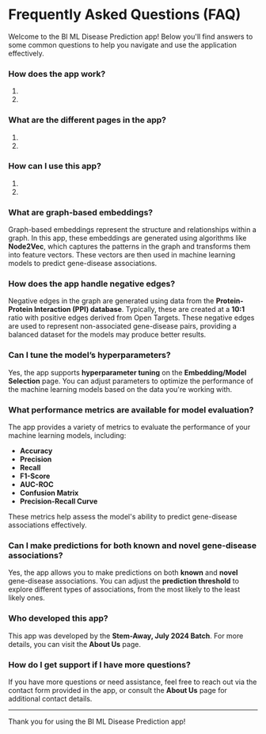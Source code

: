 # Frequently Asked Questions (FAQ)

Welcome to the BI ML Disease Prediction app! Below you'll find answers to some common questions to help you navigate and use the application effectively.

### How does the app work?

1.
2.

### What are the different pages in the app?

1.
2.

### How can I use this app?

1.
2.

### What are graph-based embeddings?

Graph-based embeddings represent the structure and relationships within a graph. In this app, these embeddings are generated using algorithms like **Node2Vec**, which captures the patterns in the graph and transforms them into feature vectors. These vectors are then used in machine learning models to predict gene-disease associations.

### How does the app handle negative edges?

Negative edges in the graph are generated using data from the **Protein-Protein Interaction (PPI) database**. Typically, these are created at a **10:1** ratio with positive edges derived from Open Targets. These negative edges are used to represent non-associated gene-disease pairs, providing a balanced dataset for the models may produce better results.

### Can I tune the model’s hyperparameters?

Yes, the app supports **hyperparameter tuning** on the **Embedding/Model Selection** page. You can adjust parameters to optimize the performance of the machine learning models based on the data you're working with.

### What performance metrics are available for model evaluation?

The app provides a variety of metrics to evaluate the performance of your machine learning models, including:

- **Accuracy**
- **Precision**
- **Recall**
- **F1-Score**
- **AUC-ROC**
- **Confusion Matrix**
- **Precision-Recall Curve**

These metrics help assess the model's ability to predict gene-disease associations effectively.

### Can I make predictions for both known and novel gene-disease associations?

Yes, the app allows you to make predictions on both **known** and **novel** gene-disease associations. You can adjust the **prediction threshold** to explore different types of associations, from the most likely to the least likely ones.

### Who developed this app?

This app was developed by the **Stem-Away, July 2024 Batch**. For more details, you can visit the **About Us** page.

### How do I get support if I have more questions?

If you have more questions or need assistance, feel free to reach out via the contact form provided in the app, or consult the **About Us** page for additional contact details.

---

Thank you for using the BI ML Disease Prediction app!
